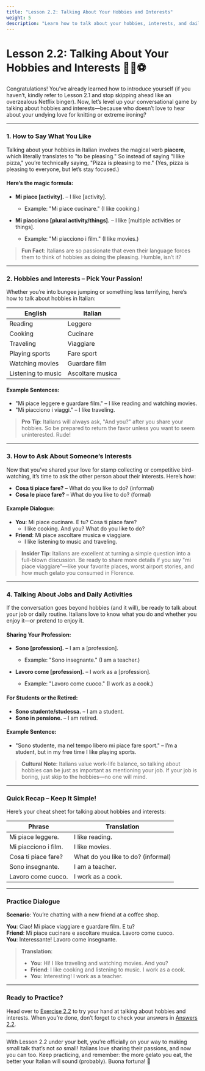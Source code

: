 ```yaml
---
title: "Lesson 2.2: Talking About Your Hobbies and Interests"
weight: 5
description: "Learn how to talk about your hobbies, interests, and daily activities in Italian. Perfect for when small talk turns into big conversations!"
---
```


# Lesson 2.2: Talking About Your Hobbies and Interests 🎨🎸⚽

Congratulations! You’ve already learned how to introduce yourself (if you haven’t, kindly refer to Lesson 2.1 and stop skipping ahead like an overzealous Netflix binger). Now, let’s level up your conversational game by talking about hobbies and interests—because who doesn’t love to hear about your undying love for knitting or extreme ironing?

---

### 1. How to Say What You Like

Talking about your hobbies in Italian involves the magical verb **piacere**, which literally translates to "to be pleasing." So instead of saying "I like pizza," you’re technically saying, "Pizza is pleasing to me." (Yes, pizza is pleasing to everyone, but let’s stay focused.)

#### Here’s the magic formula:
- **Mi piace [activity].** – I like [activity].  
  - Example: "Mi piace cucinare." (I like cooking.)
  
- **Mi piacciono [plural activity/things].** – I like [multiple activities or things].  
  - Example: "Mi piacciono i film." (I like movies.)

> **Fun Fact**: Italians are so passionate that even their language forces them to think of hobbies as doing the pleasing. Humble, isn’t it?

---

### 2. Hobbies and Interests – Pick Your Passion!

Whether you’re into bungee jumping or something less terrifying, here’s how to talk about hobbies in Italian:

| English          | Italian          |
|-------------------|------------------|
| Reading           | Leggere          |
| Cooking           | Cucinare         |
| Traveling         | Viaggiare        |
| Playing sports    | Fare sport       |
| Watching movies   | Guardare film    |
| Listening to music | Ascoltare musica |

#### Example Sentences:
- "Mi piace leggere e guardare film." – I like reading and watching movies.
- "Mi piacciono i viaggi." – I like traveling.

> **Pro Tip**: Italians will always ask, "And you?" after you share your hobbies. So be prepared to return the favor unless you want to seem uninterested. Rude!

---

### 3. How to Ask About Someone’s Interests

Now that you’ve shared your love for stamp collecting or competitive bird-watching, it’s time to ask the other person about their interests. Here’s how:

- **Cosa ti piace fare?** – What do you like to do? (informal)  
- **Cosa le piace fare?** – What do you like to do? (formal)

#### Example Dialogue:
- **You**: Mi piace cucinare. E tu? Cosa ti piace fare?  
  - I like cooking. And you? What do you like to do?  
- **Friend**: Mi piace ascoltare musica e viaggiare.  
  - I like listening to music and traveling.

> **Insider Tip**: Italians are excellent at turning a simple question into a full-blown discussion. Be ready to share more details if you say "mi piace viaggiare"—like your favorite places, worst airport stories, and how much gelato you consumed in Florence.

---

### 4. Talking About Jobs and Daily Activities

If the conversation goes beyond hobbies (and it will), be ready to talk about your job or daily routine. Italians love to know what you do and whether you enjoy it—or pretend to enjoy it.

#### Sharing Your Profession:
- **Sono [profession].** – I am a [profession].  
  - Example: "Sono insegnante." (I am a teacher.)

- **Lavoro come [profession].** – I work as a [profession].  
  - Example: "Lavoro come cuoco." (I work as a cook.)

#### For Students or the Retired:
- **Sono studente/studessa.** – I am a student.
- **Sono in pensione.** – I am retired.

#### Example Sentence:
- "Sono studente, ma nel tempo libero mi piace fare sport." – I’m a student, but in my free time I like playing sports.

> **Cultural Note**: Italians value work-life balance, so talking about hobbies can be just as important as mentioning your job. If your job is boring, just skip to the hobbies—no one will mind.

---

### Quick Recap – Keep It Simple!

Here’s your cheat sheet for talking about hobbies and interests:

| Phrase                       | Translation                  |
|------------------------------|------------------------------|
| Mi piace leggere.            | I like reading.             |
| Mi piacciono i film.         | I like movies.              |
| Cosa ti piace fare?          | What do you like to do? (informal) |
| Sono insegnante.             | I am a teacher.             |
| Lavoro come cuoco.           | I work as a cook.           |

---

### Practice Dialogue

**Scenario**: You’re chatting with a new friend at a coffee shop. 

**You**: Ciao! Mi piace viaggiare e guardare film. E tu?  
**Friend**: Mi piace cucinare e ascoltare musica. Lavoro come cuoco.  
**You**: Interessante! Lavoro come insegnante.  

> **Translation**:
> - **You**: Hi! I like traveling and watching movies. And you?  
> - **Friend**: I like cooking and listening to music. I work as a cook.  
> - **You**: Interesting! I work as a teacher.

---

### Ready to Practice?

Head over to [Exercise 2.2](./exercise2.2/) to try your hand at talking about hobbies and interests. When you’re done, don’t forget to check your answers in [Answers 2.2](./answers2.2/).

---

With Lesson 2.2 under your belt, you’re officially on your way to making small talk that’s not *so* small! Italians love sharing their passions, and now you can too. Keep practicing, and remember: the more gelato you eat, the better your Italian will sound (probably). Buona fortuna! 🎉
